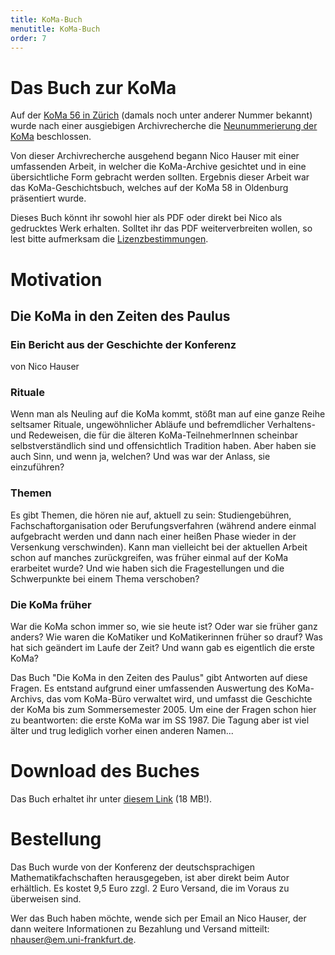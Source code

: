 ```yaml
---
title: KoMa-Buch
menutitle: KoMa-Buch
order: 7
---
```


# Das Buch zur KoMa

Auf der [KoMa 56 in Zürich]() (damals noch unter anderer Nummer bekannt) wurde nach einer ausgiebigen Archivrecherche die [Neunummerierung der KoMa]() beschlossen.

Von dieser Archivrecherche ausgehend begann Nico Hauser mit einer umfassenden Arbeit, in welcher die KoMa-Archive gesichtet und in eine übersichtliche Form gebracht werden sollten. Ergebnis dieser Arbeit war das KoMa-Geschichtsbuch, welches auf der KoMa 58 in Oldenburg präsentiert wurde.

Dieses Buch könnt ihr sowohl hier als PDF oder direkt bei Nico als gedrucktes Werk erhalten. Solltet ihr das PDF weiterverbreiten wollen, so lest bitte aufmerksam die [Lizenzbestimmungen](lizenz).

# Motivation

## Die KoMa in den Zeiten des Paulus

### Ein Bericht aus der Geschichte der Konferenz

von Nico Hauser

### Rituale

Wenn man als Neuling auf die KoMa kommt, stößt man auf eine ganze Reihe seltsamer Rituale, ungewöhnlicher Abläufe und befremdlicher Verhaltens- und Redeweisen, die für die älteren KoMa-TeilnehmerInnen scheinbar selbstverständlich sind und offensichtlich Tradition haben. Aber haben sie auch Sinn, und wenn ja, welchen? Und was war der Anlass, sie einzuführen?

### Themen

Es gibt Themen, die hören nie auf, aktuell zu sein: Studiengebühren, Fachschaftorganisation oder Berufungsverfahren (während andere einmal aufgebracht werden und dann nach einer heißen Phase wieder in der Versenkung verschwinden). Kann man vielleicht bei der aktuellen Arbeit schon auf manches zurückgreifen, was früher einmal auf der KoMa erarbeitet wurde? Und wie haben sich die Fragestellungen und die Schwerpunkte bei einem Thema verschoben?

### Die KoMa früher

War die KoMa schon immer so, wie sie heute ist? Oder war sie früher ganz anders? Wie waren die KoMatiker und KoMatikerinnen früher so drauf? Was hat sich geändert im Laufe der Zeit? Und wann gab es eigentlich die erste KoMa?

Das Buch "Die KoMa in den Zeiten des Paulus" gibt Antworten auf diese Fragen. Es entstand aufgrund einer umfassenden Auswertung des KoMa-Archivs, das vom KoMa-Büro verwaltet wird, und umfasst die Geschichte der KoMa bis zum Sommersemester 2005. Um eine der Fragen schon hier zu beantworten: die erste KoMa war im SS 1987. Die Tagung aber ist viel älter und trug lediglich vorher einen anderen Namen...

# Download des Buches

Das Buch erhaltet ihr unter [diesem Link](../../static/Nico-Hauser_KoMa-Buch.pdf) (18 MB!).

# Bestellung

Das Buch wurde von der Konferenz der deutschsprachigen  Mathematikfachschaften herausgegeben, ist aber direkt beim Autor erhältlich. Es kostet 9,5 Euro zzgl. 2 Euro Versand, die im Voraus zu überweisen sind.

Wer das Buch haben möchte, wende sich per Email an Nico Hauser, der dann weitere Informationen zu Bezahlung und Versand mitteilt: <nhauser@em.uni-frankfurt.de>.
